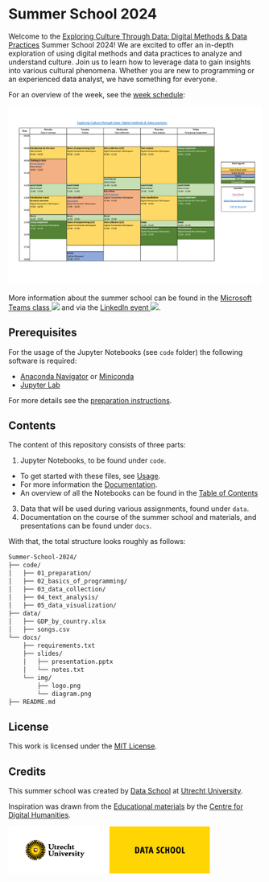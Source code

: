 # Summer School 2024
Welcome to the [Exploring Culture Through Data: Digital Methods & Data Practices](https://utrechtsummerschool.nl/courses/humanities/exploring-culture-through-data-digital-methods-data-practices) Summer School 2024! We are excited to offer an in-depth exploration of using digital methods and data practices to analyze and understand culture. Join us to learn how to leverage data to gain insights into various cultural phenomena. Whether you are new to programming or an experienced data analyst, we have something for everyone.

For an overview of the week, see the [week schedule](docs/schedule.pdf):

[![Preview of schedule](docs/schedule.png)](docs/schedule.pdf)

More information about the summer school can be found in the <a href="https://teams.microsoft.com/l/meetup-join/19%3ameeting_MyUniqueMeetingID%40thread.tacv2/0?context=%7b%22Tid%22%3a%22yourTenantID%22%2c%22Oid%22%3a%22yourUserID%22%7d">Microsoft Teams class <img src="https://teams.microsoft.com/favicon.ico" width="16px"></a> and via the <a href="https://www.linkedin.com/events/summerschool2024-exploringcultu7214537663469551616">LinkedIn event <img src="https://www.linkedin.com/favicon.ico" width="16px"></a>.

## Prerequisites
For the usage of the Jupyter Notebooks (see `code` folder) the following software is required:
- [Anaconda Navigator](https://www.anaconda.com/download/success) or [Miniconda](https://docs.anaconda.com/miniconda/miniconda-install/)
- [Jupyter Lab](https://jupyter.org/)

For more details see the [preparation instructions](code/01_preparation/Welcome.md).

## Contents
The content of this repository consists of three parts:
1. Jupyter Notebooks, to be found under `code`.
  - To get started with these files, see [Usage](docs/usage.md).
  - For more information the [Documentation](docs/documentation.md).
  - An overview of all the Notebooks can be found in the [Table of Contents](docs/table-of-contents.md)
3. Data that will be used during various assignments, found under `data`.
4. Documentation on the course of the summer school and materials, and presentations can be found under `docs`.

With that, the total structure looks roughly as follows:
```plaintext
Summer-School-2024/
├── code/
│   ├── 01_preparation/
│   ├── 02_basics_of_programming/
│   ├── 03_data_collection/
│   ├── 04_text_analysis/
│   ├── 05_data_visualization/
├── data/
│   ├── GDP_by_country.xlsx
│   ├── songs.csv
└── docs/
    ├── requirements.txt
    ├── slides/
    │   ├── presentation.pptx
    │   └── notes.txt
    └── img/
        ├── logo.png
        └── diagram.png
├── README.md
```

## License
This work is licensed under the [MIT License](LICENSE).

## Credits
This summer school was created by [Data School](https://dataschool.nl/) at [Utrecht University](https://www.uu.nl). 

Inspiration was drawn from the [Educational materials](https://github.com/CentreForDigitalHumanities/Education) by the [Centre for Digital Humanities](https://github.com/CentreForDigitalHumanities/).

<a href="https://dataschool.nl" target="_blank"><img src="docs/UU_Data-School_logo_EN.png" width="400px"></a>
